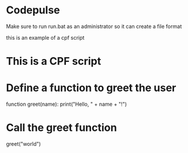 # Codepulse
Make sure to run run.bat as an administrator so it can create a file format


this is an example of a cpf script

# This is a CPF script

# Define a function to greet the user
function greet(name):
    print("Hello, " + name + "!")

# Call the greet function
greet("world")

